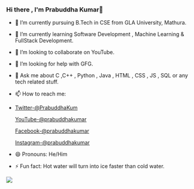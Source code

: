 ### Hi there , I'm Prabuddha Kumar👋

- 🔭 I’m currently pursuing B.Tech in CSE from GLA University, Mathura.
- 🌱 I’m currently learning Software Development , Machine Learning & FullStack Development.
- 👯 I’m looking to collaborate on YouTube.
- 🤔 I’m looking for help with GFG.
- 💬 Ask me about C ,C++ , Python , Java , HTML , CSS , JS , SQL or any tech related stuff.
- 📫 How to reach me:
- [Twitter-@PrabuddhaKum](https://twitter.com/PrabuddhaKum)

  [YouTube-@prabuddhakumar](https://www.youtube.com/channel/UCBKKHI75x3DEfYfm5EiBXtg)

  [Facebook-@prabuddhakumar](https://www.facebook.com/prabuddha.kumar.94)

  [Instagram-@prabuddhakumar](https://www.instagram.com/prabuddha1606/)
- 😄 Pronouns: He/Him
- ⚡ Fun fact: Hot water will turn into ice faster than cold water.

<img src="https://github-readme-stats.vercel.app/api?username=prabuddha16&&show_icons=true&title_color=ffffff&icon_color=bb2acf&text_color=daf7dc&bg_color=151515">


